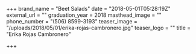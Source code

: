 +++
brand_name = "Beet Salads"
date = "2018-05-01T05:28:19Z"
external_url = ""
graduation_year = 2018
masthead_image = ""
phone_number = "(506) 8599-3193"
teaser_image = "/uploads/2018/05/01/erika-rojas-cambronero.jpg"
teaser_logo = ""
title = "Erika Rojas Cambronero"

+++
